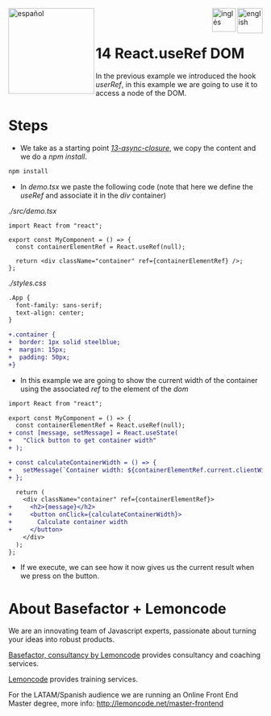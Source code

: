 
[<img align="left" src="https://images.squarespace-cdn.com/content/v1/56cdb491a3360cdd18de5e16/1536155167931-3JJ7O74IM4QP88L0RQS9/3_200.png" alt="español" width="170"/>](https://lemoncode.net/) 


[<img align="right" src="https://upload.wikimedia.org/wikipedia/commons/thumb/7/7c/Spain_flag_icon.svg/1200px-Spain_flag_icon.svg.png" alt="english" width="50"/>](https://github.com/Lemoncode/react-hooks-by-example/blob/master/14-use-ref-dom/Readme_es.md)
[<img align="right" src="https://assets.stickpng.com/images/580b585b2edbce24c47b2836.png" alt="inglés" width="47"/>](https://github.com/Lemoncode/react-hooks-by-example/blob/master/14-use-ref-dom/Readme.md)
  
<br>
<br>

# 14 React.useRef DOM

In the previous example we introduced the hook _userRef_, in this example
we are going to use it to access a node of the DOM.

# Steps

- We take as a starting point [_13-async-closure_](https://github.com/Lemoncode/react-hooks-by-example/blob/master/13-async-closure), we copy the content
  and we do a _npm install_.

```bash
npm install
```

- In _demo.tsx_ we paste the following code (note that here we define
  the _useRef_ and associate it in the _div_ container)

_./src/demo.tsx_

```tsx
import React from "react";

export const MyComponent = () => {
  const containerElementRef = React.useRef(null);

  return <div className="container" ref={containerElementRef} />;
};
```

_./styles.css_

```diff
.App {
  font-family: sans-serif;
  text-align: center;
}

+.container {
+  border: 1px solid steelblue;
+  margin: 15px;
+  padding: 50px;
+}
```


- In this example we are going to show the current width of the container using the associated _ref_ to the element of the _dom_

```diff
import React from "react";

export const MyComponent = () => {
  const containerElementRef = React.useRef(null);
+ const [message, setMessage] = React.useState(
+   "Click button to get container width"
+ );

+ const calculateContainerWidth = () => {
+   setMessage(`Container width: ${containerElementRef.current.clientWidth}px`);
+ };

  return (
    <div className="container" ref={containerElementRef}>
+     <h2>{message}</h2>
+     <button onClick={calculateContainerWidth}>
+       Calculate container width
+     </button>
    </div>
  );
};

```

- If we execute, we can see how it now gives us the current result when we press
  on the button.

# About Basefactor + Lemoncode

We are an innovating team of Javascript experts, passionate about turning your ideas into robust products.

[Basefactor, consultancy by Lemoncode](http://www.basefactor.com) provides consultancy and coaching services.

[Lemoncode](http://lemoncode.net/services/en/#en-home) provides training services.

For the LATAM/Spanish audience we are running an Online Front End Master degree, more info: http://lemoncode.net/master-frontend